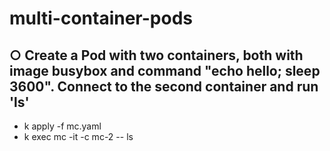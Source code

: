 # multi-container-pods

## ○ Create a Pod with two containers, both with image busybox and command "echo hello; sleep 3600". Connect to the second container and run 'ls'

* k apply -f mc.yaml
* k exec mc -it -c mc-2 -- ls